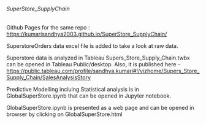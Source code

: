 ###### SuperStore_SupplyChain
Github Pages for the same repo : https://kumarisandhya2003.github.io/SuperStore_SupplyChain/

SuperstoreOrders data  excel file is added to take a look at raw data.

Superstore data is analyzed in Tableau Supers_Store_Supply_Chain.twbx can be opened in Tableau Public/desktop. 
Also, it is published here - https://public.tableau.com/profile/sandhya.kumari#!/vizhome/Supers_Store_Supply_Chain/SalesAnalysisStory

Predictive Modelling incluing Statistical analysis is in GlobalSuperStore.ipynb that can be opened in Jupyter notebook.

GlobalSuperStore.ipynb is presented as a web page and can be opened in browser by clicking on GlobalSuperStore.html
